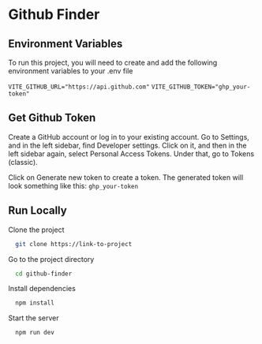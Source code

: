 
# Github Finder

## Environment Variables

To run this project, you will need to create and add the following environment variables to your .env file

`VITE_GITHUB_URL="https://api.github.com"`
`VITE_GITHUB_TOKEN="ghp_your-token"`

## Get Github Token

Create a GitHub account or log in to your existing account. Go to Settings, and in the left sidebar, find Developer settings. Click on it, and then in the left sidebar again, select Personal Access Tokens. Under that, go to Tokens (classic).

Click on Generate new token to create a token. The generated token will look something like this: `ghp_your-token`

## Run Locally

Clone the project

```bash
  git clone https://link-to-project
```

Go to the project directory

```bash
  cd github-finder
```

Install dependencies

```bash
  npm install
```

Start the server

```bash
  npm run dev
```
